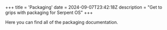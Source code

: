 +++
title = 'Packaging'
date = 2024-09-07T23:42:18Z
description = "Get to grips with packaging for Serpent OS"
+++

Here you can find all of the packaging documentation.
